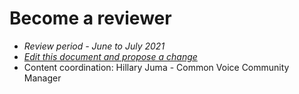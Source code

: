 # Become a reviewer



* _Review period - June to July 2021_
* [_Edit this document and propose a change_](https://github.com/Heyhillary/community-playbook/issues)
* Content coordination: Hillary Juma - Common Voice Community Manager 

